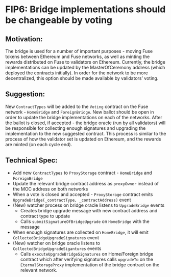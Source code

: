 # FIP6: Bridge implementations should be changeable by voting

## Motivation:

The bridge is used for a number of important purposes - moving Fuse tokens between Ethereum and Fuse networks, as well as minting the rewards distributed on Fuse to validators on Ethereum.
Currently, the bridge implementations can be updated by the MasterOfCeremony address (which deployed the contracts initially).
In order for the network to be more decentralized, this option should be made available by validators’ voting.

## Suggestion:

New `ContractTypes` will be added to the `Voting` contract on the Fuse network - `HomeBridge` and `ForeignBridge`.
New ballot should be open in order to update the bridge implementations on each of the networks.
After the ballot is closed, if accepted - the bridge oracle (run by all validators) will be responsible for collecting enough signatures and upgrading the implementation to the new suggested contract. This process is similar to the process of how the validator set is updated on Ethereum, and the rewards are minted (on each cycle end).

## Technical Spec:

* Add new `ContractTypes` to `ProxyStorage` contract - `HomeBridge` and `ForeignBridge`
* Update the relevant bridge contract address as `proxyOwner` instead of the MOC address on both networks
* When a vote is closed and accepted - `ProxyStorage` contract emits `UpgradeBridge(_contractType, _contractAddress)` event
* (New) watcher process on bridge oracle listens to `UpgradeBridge` events
  * Creates bridge upgrade message with new contract address and contract type to update
  * Calls `submitSignatureOfBridgeUpgrade` on `HomeBridge` with the message
* When enough signatures are collected on `HomeBridge`, it will emit `CollectedBridgeUpgradeSignatures` event
* (New) watcher on bridge oracle listens to `CollectedBridgeUpgradeSigantures` events
  * Calls `executeUpgradeBridgeSignatures` on Home/Foreign bridge contract which after verifying signatures calls `upgradeTo` on the `EternalStorageProxy` implementation of the bridge contract on the relevant network.
